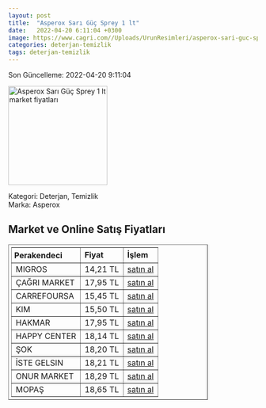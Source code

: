 ```yaml
---
layout: post
title:  "Asperox Sarı Güç Sprey 1 lt"
date:   2022-04-20 6:11:04 +0300
image: https://www.cagri.com//Uploads/UrunResimleri/asperox-sari-guc-sprey-1-lt-fbb6.jpg
categories: deterjan-temizlik
tags: deterjan-temizlik
---
```


Son Güncelleme: 2022-04-20 9:11:04

<img src="https://www.cagri.com//Uploads/UrunResimleri/asperox-sari-guc-sprey-1-lt-fbb6.jpg" width="200" alt="Asperox Sarı Güç Sprey 1 lt market fiyatları" />

Kategori: Deterjan, Temizlik
<br />
Marka: Asperox

<h2>Market ve Online Satış Fiyatları</h2>

<table border="1" style="padding: 5px;width:80%;">
  <tr>
    <td style="padding: 5px;"><strong>Perakendeci</strong></td>
    <td><strong>Fiyat</strong></td>
    <td><strong>İşlem</strong></td>
  </tr>
  <tr>
              <td title="Migros">MIGROS</td>
              <td>14,21 TL</td>
              <td><a title="Migros" target="_blank" href="https://www.migros.com.tr/asperox-sari-guc-sprey-1-l-p-1d4f3c4">satın al</a></td>
            </tr><tr>
              <td title="Çağrı Market">ÇAĞRI MARKET</td>
              <td>17,95 TL</td>
              <td><a title="Çağrı Market" target="_blank" href="https://www.cagri.com/asperox-sari-guc-sprey-1-lt-18038">satın al</a></td>
            </tr><tr>
              <td title="CarrefourSA">CARREFOURSA</td>
              <td>15,45 TL</td>
              <td><a title="CarrefourSA" target="_blank" href="https://www.carrefoursa.com/asperox-sari-guc-1-lt-p-30285107">satın al</a></td>
            </tr><tr>
              <td title="Kim">KIM</td>
              <td>15,50 TL</td>
              <td><a title="Kim" target="_blank" href="https://www.kimgeldi.com/asperox-sari-guc-1000-ml">satın al</a></td>
            </tr><tr>
              <td title="Hakmar">HAKMAR</td>
              <td>17,95 TL</td>
              <td><a title="Hakmar" target="_blank" href="https://www.hakmarexpress.com.tr/urun/temizlik-asperox-sari-guc-cok-amacli-ultra-yag-cozucu-1-lt">satın al</a></td>
            </tr><tr>
              <td title="Happy Center">HAPPY CENTER</td>
              <td>18,14 TL</td>
              <td><a title="Happy Center" target="_blank" href="https://www.happycenter.com.tr/asperox-sari-guc-1lt-sprey12">satın al</a></td>
            </tr><tr>
              <td title="Şok">ŞOK</td>
              <td>18,20 TL</td>
              <td><a title="Şok" target="_blank" href="https://www.sokmarket.com.tr/sari-guc-1-lt-p-29102/">satın al</a></td>
            </tr><tr>
              <td title="İste Gelsin">İSTE GELSIN</td>
              <td>18,21 TL</td>
              <td><a title="İste Gelsin" target="_blank" href="https://www.istegelsin.com/urun/asperox-sari-guc-sprey-1-l_PRS21-AD">satın al</a></td>
            </tr><tr>
              <td title="Onur Market">ONUR MARKET</td>
              <td>18,29 TL</td>
              <td><a title="Onur Market" target="_blank" href="https://www.onurmarket.com/-asperox-sari-guc-1-lt-sprey--68235">satın al</a></td>
            </tr><tr>
              <td title="Mopaş">MOPAŞ</td>
              <td>18,65 TL</td>
              <td><a title="Mopaş" target="_blank" href="https://mopas.com.tr/asperox-sari-guc-sprey-1000-ml/p/859687">satın al</a></td>
            </tr>
</table>
